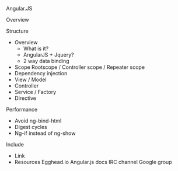 Angular.JS

Overview

Structure
 - Overview
   - What is it?
   - AngularJS + Jquery?
   - 2 way data binding
 - Scope
  Rootscope / Controller scope / Repeater scope
 - Dependency injection
 - View / Model
 - Controller
 - Service / Factory
 - Directive

Performance
 - Avoid ng-bind-html
 - Digest cycles
 - Ng-if instead of ng-show

Include
 - Link
 - Resources
 	Egghead.io
 	Angular.js docs
 	IRC channel
 	Google group
